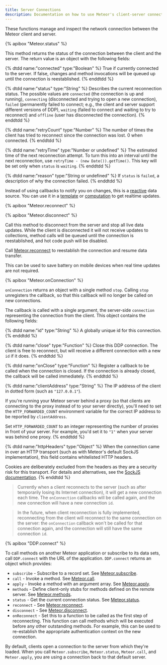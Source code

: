 ```yaml
---
title: Server Connections
description: Documentation on how to use Meteor's client-server connection.
---
```


These functions manage and inspect the network connection between the
Meteor client and server.

{% apibox "Meteor.status" %}

This method returns the status of the connection between the client and
the server. The return value is an object with the following fields:

<dl class="objdesc">
{% dtdd name:"connected" type:"Boolean" %}
  True if currently connected to the server. If false, changes and
  method invocations will be queued up until the connection is
  reestablished.
{% enddtdd %}

{% dtdd name:"status" type:"String" %}
  Describes the current reconnection status. The possible
  values are `connected` (the connection is up and
  running), `connecting` (disconnected and trying to open a
  new connection), `failed` (permanently failed to connect; e.g., the client
  and server support different versions of DDP), `waiting` (failed
  to connect and waiting to try to reconnect) and `offline` (user has disconnected the connection).
{% enddtdd %}

{% dtdd name:"retryCount" type:"Number" %}
  The number of times the client has tried to reconnect since the
  connection was lost. 0 when connected.
{% enddtdd %}

{% dtdd name:"retryTime" type:"Number or undefined" %}
  The estimated time of the next reconnection attempt. To turn this
  into an interval until the next reconnection, use
  `retryTime - (new Date()).getTime()`. This key will
  be set only when `status` is `waiting`.
{% enddtdd %}

{% dtdd name:"reason" type:"String or undefined" %}
  If `status` is `failed`, a description of why the connection failed.
{% enddtdd %}
</dl>

Instead of using callbacks to notify you on changes, this is
a [reactive](#reactivity) data source. You can use it in a
[template](#livehtmltemplates) or [computation](#tracker_autorun)
to get realtime updates.

{% apibox "Meteor.reconnect" %}

{% apibox "Meteor.disconnect" %}

Call this method to disconnect from the server and stop all
live data updates. While the client is disconnected it will not receive
updates to collections, method calls will be queued until the
connection is reestablished, and hot code push will be disabled.

Call [Meteor.reconnect](#meteor_reconnect) to reestablish the connection
and resume data transfer.

This can be used to save battery on mobile devices when real time
updates are not required.


{% apibox "Meteor.onConnection" %}

`onConnection` returns an object with a single method `stop`.  Calling
`stop` unregisters the callback, so that this callback will no longer
be called on new connections.

The callback is called with a single argument, the server-side
`connection` representing the connection from the client.  This object
contains the following fields:

<dl class="objdesc">
{% dtdd name:"id" type:"String" %}
A globally unique id for this connection.
{% enddtdd %}

{% dtdd name:"close" type:"Function" %}
Close this DDP connection. The client is free to reconnect, but will
receive a different connection with a new `id` if it does.
{% enddtdd %}

{% dtdd name:"onClose" type:"Function" %}
Register a callback to be called when the connection is closed. If the
connection is already closed, the callback will be called immediately.
{% enddtdd %}

{% dtdd name:"clientAddress" type:"String" %}
  The IP address of the client in dotted form (such as `"127.0.0.1"`).

  If you're running your Meteor server behind a proxy (so that clients
  are connecting to the proxy instead of to your server directly),
  you'll need to set the `HTTP_FORWARDED_COUNT` environment variable
  for the correct IP address to be reported by `clientAddress`.

  Set `HTTP_FORWARDED_COUNT` to an integer representing the number of
  proxies in front of your server.  For example, you'd set it to `"1"`
  when your server was behind one proxy.
{% enddtdd %}

{% dtdd name:"httpHeaders" type:"Object" %}
  When the connection came in over an HTTP transport (such as with
  Meteor's default SockJS implementation), this field contains
  whitelisted HTTP headers.

  Cookies are deliberately excluded from the headers as they are a
  security risk for this transport.  For details and alternatives, see
  the [SockJS
  documentation](https://github.com/sockjs/sockjs-node#authorisation).
{% enddtdd %}
</dl>



> Currently when a client reconnects to the server (such as after
temporarily losing its Internet connection), it will get a new
connection each time.  The `onConnection` callbacks will be called
again, and the new connection will have a new connection `id`.

> In the future, when client reconnection is fully implemented,
reconnecting from the client will reconnect to the same connection on
the server: the `onConnection` callback won't be called for that
connection again, and the connection will still have the same
connection `id`.


{% apibox "DDP.connect" %}

To call methods on another Meteor application or subscribe to its data
sets, call `DDP.connect` with the URL of the application.
`DDP.connect` returns an object which provides:

* `subscribe` -
  Subscribe to a record set. See
  [Meteor.subscribe](#meteor_subscribe).
* `call` -
  Invoke a method. See [Meteor.call](#meteor_call).
* `apply` -
  Invoke a method with an argument array. See
  [Meteor.apply](#meteor_apply).
* `methods` -
  Define client-only stubs for methods defined on the remote server. See
  [Meteor.methods](#meteor_methods).
* `status` -
  Get the current connection status. See
  [Meteor.status](#meteor_status).
* `reconnect` -
  See [Meteor.reconnect](#meteor_reconnect).
* `disconnect` -
  See [Meteor.disconnect](#meteor_disconnect).
* `onReconnect` - Set this to a function to be called as the first step of
  reconnecting. This function can call methods which will be executed before
  any other outstanding methods. For example, this can be used to re-establish
  the appropriate authentication context on the new connection.

By default, clients open a connection to the server from which they're loaded.
When you call `Meteor.subscribe`, `Meteor.status`, `Meteor.call`, and
`Meteor.apply`, you are using a connection back to that default
server.
